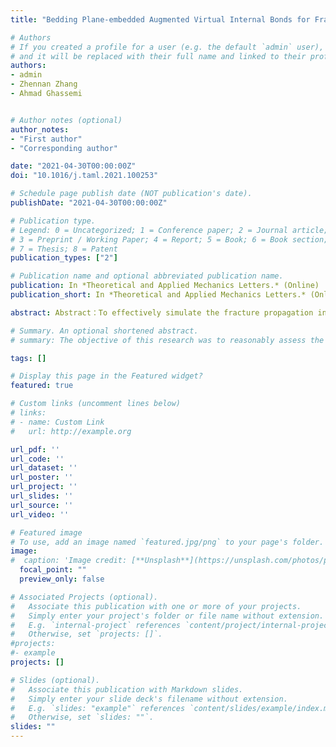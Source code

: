 ```yaml
---
title: "Bedding Plane-embedded Augmented Virtual Internal Bonds for Fracture Propagation Simulation in Shale"

# Authors
# If you created a profile for a user (e.g. the default `admin` user), write the username (folder name) here 
# and it will be replaced with their full name and linked to their profile.
authors:
- admin
- Zhennan Zhang
- Ahmad Ghassemi


# Author notes (optional)
author_notes:
- "First author"
- "Corresponding author"

date: "2021-04-30T00:00:00Z"
doi: "10.1016/j.taml.2021.100253"

# Schedule page publish date (NOT publication's date).
publishDate: "2021-04-30T00:00:00Z"

# Publication type.
# Legend: 0 = Uncategorized; 1 = Conference paper; 2 = Journal article;
# 3 = Preprint / Working Paper; 4 = Report; 5 = Book; 6 = Book section;
# 7 = Thesis; 8 = Patent
publication_types: ["2"]

# Publication name and optional abbreviated publication name.
publication: In *Theoretical and Applied Mechanics Letters.* (Online)
publication_short: In *Theoretical and Applied Mechanics Letters.* (Online)

abstract: Abstract：To effectively simulate the fracture propagation in shale, the bedding plane (BP) effect is incorporated into the augmented virtual internal bond (AVIB) constitutive relation through BP tensor. Comparing the BP-embedded AVIB with the theory of transverse isotropy, it is found the approach can represent the anisotropic properties induced by parallel BPs. Through the simulation example, it is found that this method can simulate the stiffness anisotropy of shale and can represent the effect of BPs on hydraulic fracture propagation direction. Compared with the BP-embedded VIB, this method can account for the various Poisson’s ratio. It provides a feasible approach to simulate the fracture propagation in shale.

# Summary. An optional shortened abstract.
# summary: The objective of this research was to reasonably assess the damage to people and station structures caused by terrorist attack explosion at metro stations, taking the Liyuan station of Wuhan metro which adopts double-deck island platform as an typical example. The TNT explosion process inside the metro station was calculated and analyzed using the dynamic finite element numerical simulation software LS-DYNA. First, the peak overpressure curve and the positive pressure time curve of the shock wave of explosive under the condition of confined space in the metro station were obtained. Then, through the comparison and analysis of the theoretical formulas of explosive shock wave propagation characteristics, the accuracy and reliability of numerical calculation methods and model parameters were verified. At last, combining with the overpressure criterion of shock wave in explosive air, the distribution characteristics of the casualties in the metro station under the explosion shock wave are analyzed, and the dynamic response and damage effect of the pillar structure of the metro station under the explosion shock wave are studied.

tags: []

# Display this page in the Featured widget?
featured: true

# Custom links (uncomment lines below)
# links:
# - name: Custom Link
#   url: http://example.org

url_pdf: ''
url_code: ''
url_dataset: ''
url_poster: ''
url_project: ''
url_slides: ''
url_source: ''
url_video: ''

# Featured image
# To use, add an image named `featured.jpg/png` to your page's folder. 
image:
#  caption: 'Image credit: [**Unsplash**](https://unsplash.com/photos/pLCdAaMFLTE)'
  focal_point: ""
  preview_only: false

# Associated Projects (optional).
#   Associate this publication with one or more of your projects.
#   Simply enter your project's folder or file name without extension.
#   E.g. `internal-project` references `content/project/internal-project/index.md`.
#   Otherwise, set `projects: []`.
#projects:
#- example
projects: []

# Slides (optional).
#   Associate this publication with Markdown slides.
#   Simply enter your slide deck's filename without extension.
#   E.g. `slides: "example"` references `content/slides/example/index.md`.
#   Otherwise, set `slides: ""`.
slides: ""
---
```


 
<!-- #{{% callout note %}}
#Click the *Cite* button above to demo the feature to enable visitors to import publication metadata #into their reference management software.
#{{% /callout %}}

#{{% callout note %}}
#Create your slides in Markdown - click the *Slides* button to check out the example.
#{{% /callout %}}

#Supplementary notes can be added here, including [code, math, and images]#(https://wowchemy.com/docs/writing-markdown-latex/). -->
 
